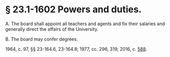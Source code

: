 # § 23.1-1602 Powers and duties.

<p>A. The board shall appoint all teachers and agents and fix their salaries and generally direct the affairs of the University.</p><p>B. The board may confer degrees.</p><p>1964, c. 97, §§ 23-164.6, 23-164.8; 1977, cc. 296, 319; 2016, c. <a href='http://lis.virginia.gov/cgi-bin/legp604.exe?161+ful+CHAP0588'>588</a>.</p>